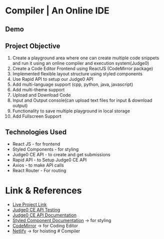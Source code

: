 # Compiler | An Online IDE

## Demo

## Project Objective

1. Create a playground area where one can create multiple code snippets and run it using an online compiler and execution system(Judge0)
2. Create a Code Editor Frontend using ReactJS (CodeMirror package)
3. Implemented flexible layout structure using styled components
4. Use Rapid API to setup our Judge0 API
5. Add multi-language support (cpp, python, java, javascript)
6. Add multi-theme support 
7. Upload and Download Code
8. Input and Output console(can upload text files for input & download output)
9. Functionality to save multiple playground in local storage
10. Add Fullscreen Support


## Technologies Used

- React JS - for frontend 
- Styled Components  - for styling
- Judge0 CE API - to create and get submissions
- Rapid API - to Setup Judge0 CE API
- Axios - to make API calls
- React Router - For routing 

# Link & References 

- [Live Project Link](https://code-deck.vercel.app/)
- [Judge0 CE API Testing](https://rapidapi.com/judge0-official/api/judge0-ce)
- [Judge0 CE API Documentation](https://ce.judge0.com/)
- [Styled Component Documentation](https://styled-components.com/docs/basics) -> for styling
- [CodeMirror](https://uiwjs.github.io/react-codemirror/) -> for Coding Editor
- [Netlify](https://netlify.com/) -> for hoisting
#   C o m p i l e r 
 
 
